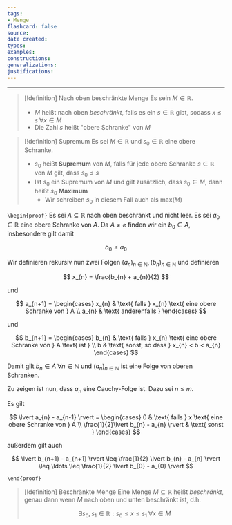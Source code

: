 ```yaml
---
tags:
- Menge
flashcard: false
source: 
date created: 
types: 
examples: 
constructions: 
generalizations: 
justifications:
---
```

***

> [!definition] Nach oben beschränkte Menge
> Es sein $M \in \mathbb{R}$.
> - $M$ heißt nach oben *beschränkt*, falls es ein $s \in \mathbb{R}$ gibt, sodass $x \leq s \; \forall x \in M$
> - Die Zahl $s$ heißt "obere Schranke" von $M$

> [!definition] Supremum
> Es sei $M \in \mathbb{R}$ und $s_{0} \in \mathbb{R}$ eine obere Schranke.
> - $s_{0}$ heißt **Supremum** von $M$, falls für jede obere Schranke $s \in \mathbb{R}$ von $M$ gilt, dass $s_{0} \leq s$
> - Ist $s_{0}$ ein Supremum von $M$ und gilt zusätzlich, dass $s_{0} \in M$, dann heißt $s_{0}$ **Maximum**
> 	- Wir schreiben $s_{0}$ in diesem Fall auch als $\max_{}(M)$

`\begin{proof}`
Es sei $A \subseteq \mathbb{R}$ nach oben beschränkt und nicht leer. Es sei $a_{0} \in \mathbb{R}$ eine obere Schranke von $A$. Da $A \neq \varnothing$ finden wir ein $b_{0} \in A$, insbesondere gilt damit

$$
b_{0} \leq a_{0}
$$

Wir definieren rekursiv nun zwei Folgen $(a_{n})_{n \in \mathbb{N}}, (b_{n})_{n \in \mathbb{N}}$ und definieren

$$
x_{n} = \frac{b_{n} + a_{n}}{2}
$$

und

$$
a_{n+1} = \begin{cases}
x_{n}  & \text{ falls } x_{n} \text{ eine obere Schranke von } A \\
a_{n}  & \text{ anderenfalls }
\end{cases}
$$

und

$$
b_{n+1} = \begin{cases}
b_{n}  & \text{ falls } x_{n} \text{ eine obere Schranke von } A \text{ ist } \\
b  & \text{ sonst, so dass } x_{n} < b < a_{n}
\end{cases}
$$

Damit gilt $b_{n} \in A \; \forall n \in \mathbb{N}$ und $(a_{n})_{n \in \mathbb{N}}$ ist eine Folge von oberen Schranken.

Zu zeigen ist nun, dass $a_{n}$ eine Cauchy-Folge ist. Dazu sei $n \leq m$.

Es gilt

$$
\lvert a_{n} - a_{n-1} \rvert = \begin{cases}
0  & \text{ falls } x \text{ eine obere Schranke von } A \\
\frac{1}{2}\lvert b_{n} - a_{n} \rvert  & \text{ sonst } 
\end{cases}
$$

außerdem gilt auch

$$
\lvert b_{n+1} - a_{n+1} \rvert \leq \frac{1}{2} \lvert b_{n} - a_{n} \rvert \leq \ldots \leq \frac{1}{2} \lvert b_{0} - a_{0} \rvert 
$$



`\end{proof}`



> [!definition] Beschränkte Menge
> Eine Menge $M \subseteq \mathbb{R}$ heißt *beschränkt*, genau dann wenn $M$ nach oben und unten beschränkt ist, d.h.
> 
> $$
> \exists s_{0}, s_{1} \in \mathbb{R} : s_{0} \leq x \leq s_{1} \; \forall x \in M
> $$

